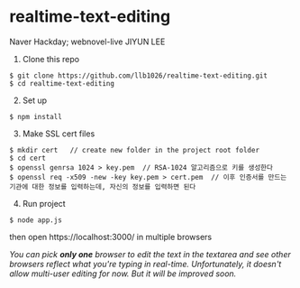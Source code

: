 # realtime-text-editing

Naver Hackday; webnovel-live
JIYUN LEE

1. Clone this repo

```
$ git clone https://github.com/llb1026/realtime-text-editing.git
$ cd realtime-text-editing
```

2. Set up

```
$ npm install
```

3. Make SSL cert files

```
$ mkdir cert   // create new folder in the project root folder
$ cd cert
$ openssl genrsa 1024 > key.pem  // RSA-1024 알고리즘으로 키를 생성한다
$ openssl req -x509 -new -key key.pem > cert.pem  // 이후 인증서를 만드는 기관에 대한 정보를 입력하는데, 자신의 정보를 입력하면 된다
```

4. Run project

```
$ node app.js
```

then open https://localhost:3000/ in multiple browsers

*You can pick **only one** browser to edit the text in the textarea and see other browsers reflect what you're typing in real-time.*
*Unfortunately, it doesn't allow multi-user editing for now. But it will be improved soon.*
